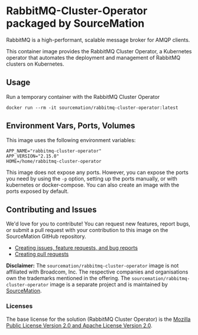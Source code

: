 # RabbitMQ-Cluster-Operator packaged by SourceMation

RabbitMQ is a high-performant, scalable message broker for AMQP clients.

This container image provides the RabbitMQ Cluster Operator, a Kubernetes operator that automates the deployment and management of RabbitMQ clusters on Kubernetes.  

## Usage

Run a temporary container with the RabbitMQ Cluster Operator

```
docker run --rm -it sourcemation/rabbitmq-cluster-operator:latest
```

## Environment Vars, Ports, Volumes

This image uses the following environment variables:

```
APP_NAME="rabbitmq-cluster-operator"
APP_VERSION="2.15.0"
HOME=/home/rabbitmq-cluster-operator
```

This image does not expose any ports. However, you can expose the ports you need by using the `-p` option, setting up the ports manually, or with kubernetes or docker-compose. You can also create an image with the ports exposed by default.

## Contributing and Issues

We'd love for you to contribute! You can request new features, report bugs, or
submit a pull request with your contribution to this image on the SourceMation
GitHub repository.

- [Creating issues, feature requests, and bug reports](https://github.com/SourceMation/images/issues/new/choose)
- [Creating pull requests](https://github.com/SourceMation/images/compare)

**Disclaimer:** The `sourcemation/rabbitmq-cluster-operator` image is not affiliated with 
Broadcom, Inc. The respective companies and
organisations own the trademarks mentioned in the offering. The
`sourcemation/rabbitmq-cluster-operator` image is a separate project and is maintained by
[SourceMation](https://sourcemation.com).

### Licenses

The base license for the solution (RabbitMQ Cluster Operator) is the [Mozilla Public
License Version 2.0 and Apache License Version
2.0](https://github.com/rabbitmq/rabbitmq-server/blob/main/LICENSE).  
